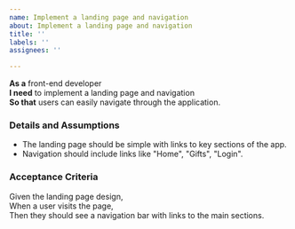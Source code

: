 ```yaml
---
name: Implement a landing page and navigation
about: Implement a landing page and navigation
title: ''
labels: ''
assignees: ''

---
```


**As a** front-end developer  
**I need** to implement a landing page and navigation  
**So that** users can easily navigate through the application.

### Details and Assumptions
* The landing page should be simple with links to key sections of the app.
* Navigation should include links like "Home", "Gifts", "Login".

### Acceptance Criteria
Given the landing page design,  
When a user visits the page,  
Then they should see a navigation bar with links to the main sections.
